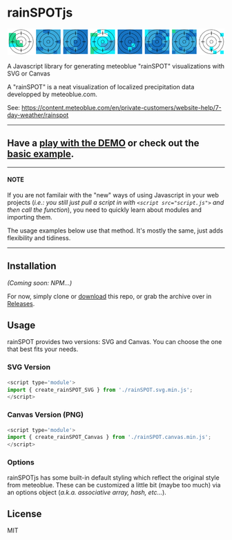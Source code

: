 # rainSPOTjs

![](rainSPOTstrip.png)

A Javascript library for generating meteoblue "rainSPOT" visualizations with SVG or Canvas

A "rainSPOT" is a neat visualization of localized precipitation data developped by meteoblue.com.

See: https://content.meteoblue.com/en/private-customers/website-help/7-day-weather/rainspot

---

## Have a [play with the DEMO](https://borisanthony.github.io/rainSPOTjs/) or check out the [basic example](https://borisanthony.github.io/rainSPOTjs/basic.html).

---

#### NOTE
If you are not familair with the "new" ways of using Javascript in your web projects
(*i.e.: you still just pull a script in with `<script src="script.js">` and then call the function*),
you need to quickly learn about modules and importing them.

The usage examples below use that method.
It's mostly the same, just adds flexibility and tidiness.

---

## Installation

*(Coming soon: NPM…)*

For now, simply clone or [download](https://github.com/BorisAnthony/rainSPOTjs/archive/refs/heads/main.zip) this repo,
or grab the archive over in [Releases](https://github.com/BorisAnthony/rainSPOTjs/releases).

## Usage

rainSPOT provides two versions: SVG and Canvas. You can choose the one that best fits your needs.

### SVG Version

```javascript
<script type='module'>
import { create_rainSPOT_SVG } from './rainSPOT.svg.min.js';
</script>
```

### Canvas Version (PNG)
```javascript
<script type='module'>
import { create_rainSPOT_Canvas } from './rainSPOT.canvas.min.js';
</script>
```

### Options

rainSPOTjs has some built-in default styling which reflect the original style from meteoblue. These can be customized a little bit (maybe too much) via an options object (*a.k.a. associative array, hash, etc…*).


## License
MIT